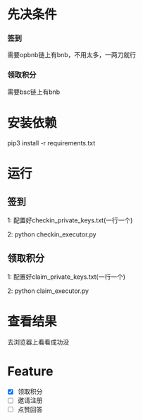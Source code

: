
# 先决条件

### 签到
需要opbnb链上有bnb，不用太多，一两刀就行
### 领取积分
需要bsc链上有bnb

# 安装依赖
pip3 install -r requirements.txt

# 运行
## 签到

1: 配置好checkin_private_keys.txt(一行一个) 

2: python checkin_executor.py

## 领取积分
1: 配置好claim_private_keys.txt(一行一个) 

2: python claim_executor.py

# 查看结果
去浏览器上看看成功没


# Feature

- [x] 领取积分
- [ ] 邀请注册
- [ ] 点赞回答